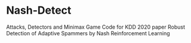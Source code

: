 # Nash-Detect
Attacks, Detectors and Minimax Game Code for KDD 2020 paper Robust Detection of Adaptive Spammers by Nash Reinforcement Learning
